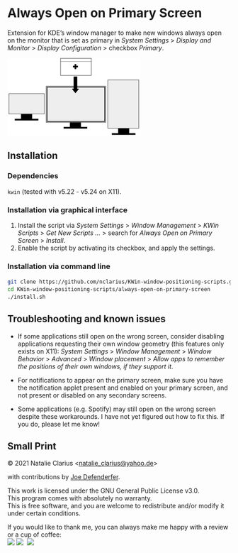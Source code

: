 # Always Open on Primary Screen

Extension for KDE’s window manager to make new windows always open on the monitor that is set as primary in *System Settings* > *Display and Monitor* > *Display Configuration* > checkbox *Primary*.

![logo](.img/logo_.png)


## Installation

### Dependencies

`kwin` (tested with v5.22 - v5.24 on X11).

### Installation via graphical interface

1. Install the script via *System Settings* > *Window Management* > *KWin Scripts* > *Get New Scripts …* > search for *Always Open on Primary Screen* > *Install*.
2. Enable the script by activating its checkbox, and apply the settings.

### Installation via command line

```bash
git clone https://github.com/nclarius/KWin-window-positioning-scripts.git
cd KWin-window-positioning-scripts/always-open-on-primary-screen
./install.sh
```


## Troubleshooting and known issues

- If some applications still open on the wrong screen, consider disabling applications requesting their own window geometry (this features only exists on X11): *System Settings* > *Window Management* > *Window Behavior* > *Advanced* > *Window placement* > *Allow apps to remember the positions of their own windows, if they support it*.  

- For notifications to appear on the primary screen, make sure you have the notification applet present and enabled on your primary screen, and not present or disabled on any secondary screens.

- Some applications (e.g. Spotify) may still open on the wrong screen despite these workarounds. I have not yet figured out how to fix this. If you do, please let me know!


## Small Print

© 2021 Natalie Clarius \<natalie_clarius@yahoo.de\>

with contributions by [Joe Defenderfer](https://github.com/joedefen).

This work is licensed under the GNU General Public License v3.0.  
This program comes with absolutely no warranty.  
This is free software, and you are welcome to redistribute and/or modify it under certain conditions.  

If you would like to thank me, you can always make me happy with a review or a cup of coffee:  
<a href="https://store.kde.org/p/1617641"><img src="https://raw.githubusercontent.com/nclarius/Plasma-window-decorations/main/.img/kdestore.png" height="25"/></a>
<a href="https://www.paypal.com/donate/?hosted_button_id=7LUUJD83BWRM4"><img src="https://www.paypalobjects.com/en_US/DK/i/btn/btn_donateCC_LG.gif" height="25"/></a>&nbsp;&nbsp;<a href="https://www.buymeacoffee.com/nclarius"><img src="https://cdn.buymeacoffee.com/buttons/v2/default-yellow.png" height="25"/></a>

